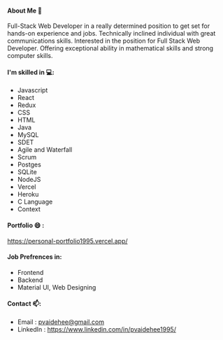 #### About Me 👋

Full-Stack Web Developer in a really determined position to get set for hands-on experience and jobs. Technically inclined individual with great communications skills. Interested in the position for Full Stack Web Developer. Offering exceptional ability in mathematical skills and strong computer skills.

#### I'm skilled in 💻:

- Javascript
- React
- Redux
- CSS
- HTML
- Java
- MySQL
- SDET
- Agile and Waterfall
- Scrum
- Postges
- SQLite
- NodeJS
- Vercel 
- Heroku
- C Language
- Context

#### Portfolio 😄 :

https://personal-portfolio1995.vercel.app/


#### Job Prefrences in:

- Frontend
- Backend
- Material UI, Web Designing

#### Contact 📫:

- Email : pvaidehee@gmail.com
- LinkedIn : https://www.linkedin.com/in/pvaidehee1995/


<!-- ### Hi there 👋 I'm Vaidehee Patel, you can also call me Vee.
#### Know me here: https://personal-portfolio1995.vercel.app/
#### Connect me here: https://www.linkedin.com/in/pvaidehee1995/

- 🔭 I’m currently working on Lambda Labs - Story Squad - Monstor App.
- 🌱 I’m currently learning Angular JS and Ruby.
- 💬 Ask me about anything else that you might wanna know :)))
- 📫 How to reach me: e-mail: pvaidehee@gmail.com
- 😄 Pronouns: trustworthy, reliable, dependable, quiet listener, and understanding
- ⚡ Fun fact: Always ready to learn something new...

Skills: Redux / REACT / JS / HTML / CSS / C


**pvaidehee/pvaidehee** is a ✨ _special_ ✨ repository because its `README.md` (this file) appears on your GitHub profile.
-->
